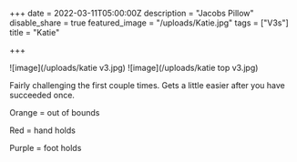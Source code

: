 +++
date = 2022-03-11T05:00:00Z
description = "Jacobs Pillow"
disable_share = true
featured_image = "/uploads/Katie.jpg"
tags = ["V3s"]
title = "Katie"



+++


![image](/uploads/katie v3.jpg)
![image](/uploads/katie top v3.jpg)


Fairly challenging the first couple times. Gets a little easier after you have succeeded once.

Orange = out of bounds

Red = hand holds

Purple = foot holds